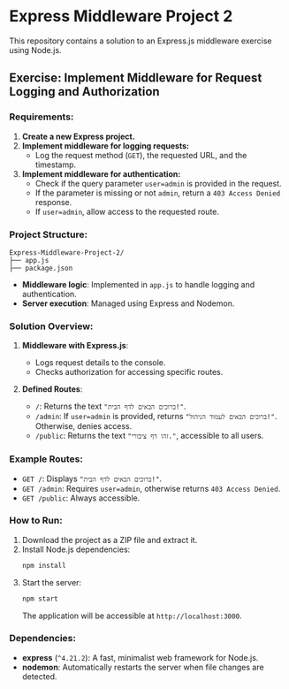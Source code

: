 # Express Middleware Project 2

This repository contains a solution to an Express.js middleware exercise using Node.js.

## Exercise: Implement Middleware for Request Logging and Authorization

### Requirements:
1. **Create a new Express project.**
2. **Implement middleware for logging requests:**
   - Log the request method (`GET`), the requested URL, and the timestamp.
3. **Implement middleware for authentication:**
   - Check if the query parameter `user=admin` is provided in the request.
   - If the parameter is missing or not `admin`, return a `403 Access Denied` response.
   - If `user=admin`, allow access to the requested route.

### Project Structure:
```plaintext
Express-Middleware-Project-2/
├── app.js
├── package.json
```
- **Middleware logic**: Implemented in `app.js` to handle logging and authentication.
- **Server execution**: Managed using Express and Nodemon.

### Solution Overview:

1. **Middleware with Express.js**:
   - Logs request details to the console.
   - Checks authorization for accessing specific routes.

2. **Defined Routes**:
   - `/`: Returns the text `"ברוכים הבאים לדף הבית!"`.
   - `/admin`: If `user=admin` is provided, returns `"ברוכים הבאים לעמוד הניהול!"`. Otherwise, denies access.
   - `/public`: Returns the text `"זהו דף ציבורי."`, accessible to all users.

### Example Routes:
- `GET /`: Displays `"ברוכים הבאים לדף הבית!"`.
- `GET /admin`: Requires `user=admin`, otherwise returns `403 Access Denied`.
- `GET /public`: Always accessible.

### How to Run:
1. Download the project as a ZIP file and extract it.
2. Install Node.js dependencies:
   ```bash
   npm install
   ```
3. Start the server:
   ```bash
   npm start
   ```
   The application will be accessible at `http://localhost:3000`.

### Dependencies:
- **express** (`^4.21.2`): A fast, minimalist web framework for Node.js.
- **nodemon**: Automatically restarts the server when file changes are detected.
